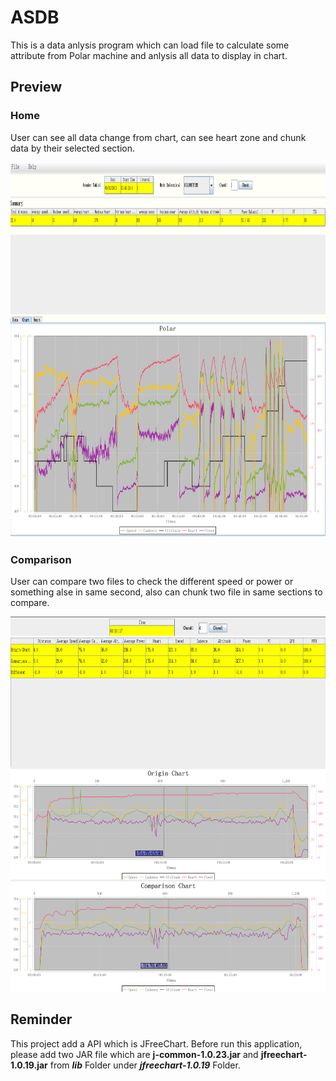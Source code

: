 # ASDB
This is a data anlysis program which can load file to calculate some attribute from Polar machine and anlysis all data to display in chart.
## Preview
### Home
User can see all data change from chart, can see heart zone and chunk data by their selected section.
<div align=center><img width="800" height="600" src="https://github.com/Reggiecril/ASDB/blob/master/first.png"/></div>


### Comparison
User can compare two files to check the different speed or power or something alse in same second, also can chunk two file in same sections to compare.
<div align=center><img width="800" height="600" src="https://github.com/Reggiecril/ASDB/blob/master/comparison.png"/></div>

## Reminder
This project add a API which is JFreeChart. Before run this application, please add two JAR file which are **j-common-1.0.23.jar** and **jfreechart-1.0.19.jar** from ***lib*** Folder under ***jfreechart-1.0.19*** Folder.
